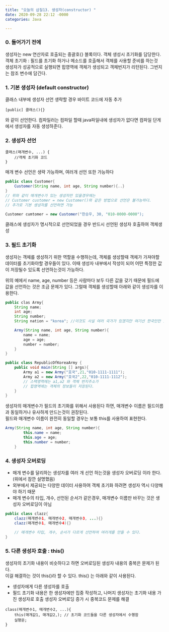 ```yaml
---
title: "오늘의 삽질13. 생성자(constructor) "
date: 2020-09-28 22:12 -0000
categories: Java

---
```



### 0. 들어가기 전에
생성자는 new 연산자로 호출되는 중괄호{} 블록이다. 객체 생성시 초기화를 담당한다.  
객체 초기화 : 필드를 초기화 하거나 메소드를 호출해서 객체를 사용할 준비를 하는것  
생성자가 성공적으로 실행되면 힙영역에 객체가 생성되고 객체번지가 리턴된다.  그번지는 참조 변수에 담긴다.

### 1. 기본 생성자 (default constructor)
클래스 내부에 생성자 선언 생략할 경우 바이트 코드에 자동 추가
```
[public] 클래스(){}
```
와 같이 선언한다.
컴파일러는 컴파일 할때 java파일내에 생성자가 없다면 컴파일 단게에서 생성자를 자동 생성하준다.  


### 2. 생성자 선언
```
클래스(매개변수, ...) {
	//객체 초기화 코드
}
```

매개 변수 선언은 생략 가능하며, 여러개 선언 또한 가능하다
```java
public class Customer{
	Customer(String name, int age, String number){..}
}
// 위와 같이 매개변수가 있는 생성자만 있을경우에는 
// Customer customer = new Customer()와 같은 방법으로 선언은 불가능하다.
// 추가로 기본 생성자를 선언하면 가능

Customer cumtomer = new Customer("한승우, 30, "010-0000-0000");
```
클래스에 생성자가 명시적으로 선언되었을 경우 반드시 선언된 생성자 호출하여 객체생성

### 3. 필드 초기화
생성자는 객체를 생성하기 위한 역할을 수행하는데, 객체를 생성할때 객체가 가져야할 데이터를 초기화야할 경우들이 있다. 이때 생성자 내부에서 작성이 되어 어떤 특정한 값이 저장될수 있도록 선언하는것이 가능하다.  

위의 예에서 name, age, number 등은 사람마다 보두 다른 값을 갖기 때문에 필드에 값을 선언하는 것은 조금 문제가 있다. 그럴때 객체를 생성할때 아래와 같이 생성자를 이용한다. 
```java
public clas Army{
	String name;
	int age;
	String number;
	String nation = "korea"; //이것도 사실 여러 국가가 있겠지만 여기선 한국인만 있다고 생각하자

	Army(String name, int age, String number){
		name = name;
		age = age;
		number = number;
	}
}

public class RepublicOfKoreaArmy {
	public void main(String [] args){
		Army a1 = new Army("호국",21,"010-1111-1111");
		Army a2 = new Army("호국2",22,"010-1111-1112");
		// 스택영역에는 a1,a2 와 객체 번지주소가
		// 힙영역에는 객체의 정보들이 저장된다.
	}
}
```

생성자의 매개변수가 필드의 초기화를 위해서 사용된다 하면, 매개변수 이름은 필드이름과 동일하거나 유사하게 만드는것이 권장된다.  
필드와 매개변수 이름이 완전히 동일할 경우는 보통 this를 사용하여 표현한다.

```java
Army(String name, int age, String number){
		this.name = name;
		this.age = age;
		this.number = number;
	}
```

### 4. 생성자 오버로딩
- 매개 변수를 달리하는 생성자를 여러 개 선언 하는것을 생성자 오버로딩 이라 한다. (위에서 잠깐 설명했음)
- 외부에서 제공되는 다양한 데이터 사용하여 객체 초기화 하려면 생성자 역시 다양해야 하기 때문
- 매개 변수의 타입, 개수, 선언된 순서가 같은경우, 매개변수 이름만 바꾸는 것은 생성자 오버로딩이 아님
```java
public class clazz{
	clazz(매개변수1, 매개변수2, 매개변수3, ...){}
	clazz(매개변수1, 매개변수4){}
 
	// 매개변수 타입, 개수, 순서가 다르게 선언하여 여러개를 만들 수 있다.
}
```

### 5. 다른 생성자 호출 : this()
생성자의 초기화 내용이 비슷하다고 하면 오버로딩된 생성자 내용의 중복은 문제가 된다.  
이걸 해결하는 것이 this()라 할 수 있다. this() 는 아래와 같이 사용된다.  
 
- 생성자에게 다른 생성자를 호출
- 필드 초기화 내용은 한 생성자에만 집중 작성하고, 나머지 생성자는 초기화 내용 가진 생성자로 호출 생성자 오버로딩 증가 시 중복코드 문제를 해결

```
class(매개변수1, 매개변수2, ...){
	this(매개값1, 매개값2,); // 초기화 코드들을 다른 생성자에서 수행함
	실행문;
}
```
